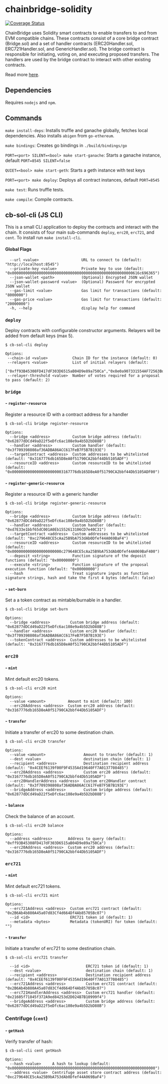 # chainbridge-solidity

[![Coverage Status](https://coveralls.io/repos/github/ChainSafe/chainbridge-solidity/badge.svg?branch=master)](https://coveralls.io/github/ChainSafe/chainbridge-solidity?branch=master)

ChainBridge uses Solidity smart contracts to enable transfers to and from EVM compatible chains. These contracts consist of a core bridge contract (Bridge.sol) and a set of handler contracts (ERC20Handler.sol, ERC721Handler.sol, and GenericHandler.sol). The bridge contract is responsible for initiating, voting on, and executing proposed transfers. The handlers are used by the bridge contract to interact with other existing contracts.

Read more [here](https://www.notion.so/chainsafe/ChainBridge-Solidity-ad0b0e53e5204e7c8e5e850cbd40392b).

## Dependencies

Requires `nodejs` and `npm`.

## Commands

`make install-deps`: Installs truffle and ganache globally, fetches local dependencies. Also installs `abigen` from `go-ethereum`.

`make bindings`: Creates go bindings in `./build/bindings/go`

`PORT=<port> SILENT=<bool> make start-ganache`: Starts a ganache instance, default `PORT=8545 SILENT=false`

`QUIET=<bool> make start-geth`: Starts a geth instance with test keys

`PORT=<port> make deploy`: Deploys all contract instances, default `PORT=8545`

`make test`: Runs truffle tests.

`make compile`: Compile contracts.

## cb-sol-cli (JS CLI)

This is a small CLI application to deploy the contracts and interact with the chain. It consists of four main sub-commands `deploy`, `erc20`, `erc721`, and `cent`. To install run `make install-cli`.

#### Global Flags
```
  --url <value>                   URL to connect to (default: "http://localhost:8545")
  --private-key <value>           Private key to use (default: "0x000000000000000000000000000000000000000000000000000000616c696365")
  --json-wallet <path>            (Optional) Encrypted JSON wallet
  --json-wallet-password <value>  (Optional) Password for encrypted JSON wallet
  --gas-limit <value>             Gas limit for transactions (default: "8000000")
  --gas-price <value>             Gas limit for transactions (default: "20000000")
  -h, --help                      display help for command
```
### `deploy`

Deploy contracts with configurable constructor arguments. Relayers will be added from default keys (max 5).


```
$ cb-sol-cli deploy

Options:
 --chain-id <value>           Chain ID for the instance (default: 0)
 --relayers <value>           List of initial relayers (default:
                               ["0xff93B45308FD417dF303D6515aB04D9e89a750Ca","0x8e0a907331554AF72563Bd8D43051C2E64Be5d35","0x24962717f8fA5BA3b931bACaF9ac03924EB475a0","0x148FfB2074A9e59eD58142822b3eB3fcBffb0cd7","0x4CEEf6139f00F9F4535Ad19640Ff7A0137708485"])
 --relayer-threshold <value>  Number of votes required for a proposal to pass (default: 2)
```

### `bridge`

#### - `register-resource`

Register a resource ID with a contract address for a handler

```
$ cb-sol-cli bridge register-resource

Options:
  --bridge <address>          Custom bridge address (default: "0x62877dDCd49aD22f5eDfc6ac108e9a4b5D2bD88B")
  --handler <address>         Custom handler (default: "0x3f709398808af36ADBA86ACC617FeB7F5B7B193E")
  --targetContract <address>  Custom addresses to be whitelisted (default: "0x3167776db165D8eA0f51790CA2bbf44Db5105ADF")
  --resourceID <address>      Custom resourceID to be whitelisted (default: "0x00000000000000000000003167776db165D8eA0f51790CA2bbf44Db5105ADF00")
```

#### - `register-generic-resource`
Register a resource ID with a generic handler

```
$ cb-sol-cli bridge register-generic-resource

Options:
  --bridge <address>          Custom bridge address (default: "0x62877dDCd49aD22f5eDfc6ac108e9a4b5D2bD88B")
  --handler <address>         Custom handler (default: "0xd7E33e1bbf65dC001A0Eb1552613106CD7e40C31")
  --targetContract <address>  Custom addresses to be whitelisted (default: "0xc279648CE5cAa25B9bA753dAb0Dfef44A069BaF4")
  --resourceID <address>      Custom resourceID to be whitelisted (default: "0x0000000000000000000000c279648CE5cAa25B9bA753dAb0Dfef44A069BaF400")
  --deposit <string>          Function signature of the deposit functions (default: "0x00000000")
  --execute <string>          Function signature of the proposal execution function (default: "0x00000000")
  --hash                      Treat signature inputs as function signature strings, hash and take the first 4 bytes (default: false)
```


#### - `set-burn`
Set a a token contract as mintable/burnable in a handler.

```
$ cb-sol-cli bridge set-burn

Options:
  --bridge <address>         Custom bridge address (default: "0x62877dDCd49aD22f5eDfc6ac108e9a4b5D2bD88B")
  --handler <address>        Custom erc20 handler (default: "0x3f709398808af36ADBA86ACC617FeB7F5B7B193E")
  --tokenContract <address>  Custom addresses to be whitelisted (default: "0x3167776db165D8eA0f51790CA2bbf44Db5105ADF")
```

### `erc20`

#### - `mint` 
Mint default erc20 tokens.

```
$ cb-sol-cli erc20 mint

Options:
  --value <amount>          Amount to mint (default: 100)
  --erc20Address <address>  Custom erc20 address (default: "0x3167776db165D8eA0f51790CA2bbf44Db5105ADF")
```

#### - `transfer`
Initiate a transfer of erc20 to some destination chain.
```
$ cb-sol-cli erc20 transfer

Options:
  --value <amount>                 Amount to transfer (default: 1)
  --dest <value>                   destination chain (default: 1)
  --recipient <address>            Destination recipient address (default: "0x4CEEf6139f00F9F4535Ad19640Ff7A0137708485")
  --erc20Address <address>         Custom erc20 address (default: "0x3167776db165D8eA0f51790CA2bbf44Db5105ADF")
  --erc20HandlerAddress <address>  Custom erc20Handler contract (default: "0x3f709398808af36ADBA86ACC617FeB7F5B7B193E")
  --bridgeAddress <address>        Custom bridge address (default: "0x62877dDCd49aD22f5eDfc6ac108e9a4b5D2bD88B")
```

#### - `balance`
Check the balance of an account.
```
$ cb-sol-cli erc20 balance

Options:
  --address <address>       Address to query (default: "0xff93B45308FD417dF303D6515aB04D9e89a750Ca")
  --erc20Address <address>  Custom erc20 address (default: "0x3167776db165D8eA0f51790CA2bbf44Db5105ADF")
```

### `erc721`

#### - `mint`
Mint default erc721 tokens.

```
$ cb-sol-cli erc721 mint

Options:
  --erc721Address <address>  Custom erc721 contract (default: "0x2B6Ab4b880A45a07d83Cf4d664Df4Ab85705Bc07")
  --id <id>                  ERC721 token id (default: 1)
  --metadata <bytes>         Metadata (tokenURI) for token (default: "")
```

#### - `transfer`
Initiate a transfer of erc721 to some destination chain.
```
$ cb-sol-cli erc721 transfer

  --id <id>                         ERC721 token id (default: 1)
  --dest <value>                    destination chain (default: 1)
  --recipient <address>             Destination recipient address (default: "0x4CEEf6139f00F9F4535Ad19640Ff7A0137708485")
  --erc721Address <address>         Custom erc721 contract (default: "0x2B6Ab4b880A45a07d83Cf4d664Df4Ab85705Bc07")
  --erc721HandlerAddress <address>  Custom erc721 handler (default: "0x21605f71845f372A9ed84253d2D024B7B10999f4")
  --bridgeAddress <address>         Custom bridge address (default: "0x62877dDCd49aD22f5eDfc6ac108e9a4b5D2bD88B")
```

### Centrifuge (`cent`)

#### - `getHash`
Verify transfer of hash:

```
$ cb-sol-cli cent getHash

Options:
  --hash <value>     A hash to lookup (default: "0x0000000000000000000000000000000000000000000000000000000000000000")
  --address <value>  Centrifuge asset store contract address (default: "0xc279648CE5cAa25B9bA753dAb0Dfef44A069BaF4")
```

